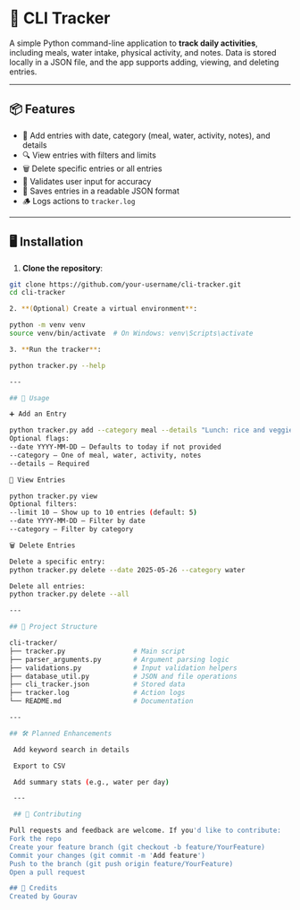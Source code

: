 # 🧮 CLI Tracker

A simple Python command-line application to **track daily activities**, including meals, water intake, physical activity, and notes. Data is stored locally in a JSON file, and the app supports adding, viewing, and deleting entries.

---

## 📦 Features

- 📅 Add entries with date, category (meal, water, activity, notes), and details  
- 🔍 View entries with filters and limits  
- 🗑️ Delete specific entries or all entries  
- 🧪 Validates user input for accuracy  
- 🧾 Saves entries in a readable JSON format  
- 🪵 Logs actions to `tracker.log`

---

## 🖥️ Installation

1. **Clone the repository**:

```bash
git clone https://github.com/your-username/cli-tracker.git
cd cli-tracker

2. **(Optional) Create a virtual environment**:

python -m venv venv
source venv/bin/activate  # On Windows: venv\Scripts\activate

3. **Run the tracker**:

python tracker.py --help

---

## 🚀 Usage

➕ Add an Entry

python tracker.py add --category meal --details "Lunch: rice and veggies"
Optional flags:
--date YYYY-MM-DD – Defaults to today if not provided
--category – One of meal, water, activity, notes
--details – Required

👀 View Entries

python tracker.py view
Optional filters:
--limit 10 – Show up to 10 entries (default: 5)
--date YYYY-MM-DD – Filter by date
--category – Filter by category

🗑️ Delete Entries

Delete a specific entry:
python tracker.py delete --date 2025-05-26 --category water

Delete all entries:
python tracker.py delete --all

---

## 📁 Project Structure

cli-tracker/
├── tracker.py                 # Main script
├── parser_arguments.py        # Argument parsing logic
├── validations.py             # Input validation helpers
├── database_util.py           # JSON and file operations
├── cli_tracker.json           # Stored data
├── tracker.log                # Action logs
└── README.md                  # Documentation

---

## 🛠️ Planned Enhancements

 Add keyword search in details

 Export to CSV

 Add summary stats (e.g., water per day)

 ---

 ## 🤝 Contributing

Pull requests and feedback are welcome. If you'd like to contribute:
Fork the repo
Create your feature branch (git checkout -b feature/YourFeature)
Commit your changes (git commit -m 'Add feature')
Push to the branch (git push origin feature/YourFeature)
Open a pull request

## 🧠 Credits
Created by Gourav